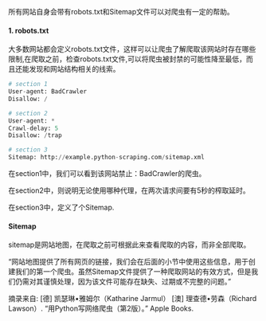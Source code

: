 
所有网站自身会带有robots.txt和Sitemap文件可以对爬虫有一定的帮助。

#### 1. robots.txt
大多数网站都会定义robots.txt文件，这样可以让爬虫了解爬取该网站时存在哪些限制,在爬取之前，检查robots.txt文件,可以将爬虫被封禁的可能性降至最低，而且还能发现和网站结构相关的线索。

```py
# section 1
User-agent: BadCrawler
Disallow: /

# section 2
User-agent: *
Crawl-delay: 5
Disallow: /trap

# section 3
Sitemap: http://example.python-scraping.com/sitemap.xml

```

在section1中，我们可以看到该网站禁止：BadCrawler的爬虫。

 在section2中，则说明无论使用哪种代理，在两次请求间要有5秒的榨取延时。

在section3中，定义了个Sitemap.

#### Sitemap

sitemap是网站地图，在爬取之前可根据此来查看爬取的内容，而非全部爬取。

“网站地图提供了所有网页的链接，我们会在后面的小节中使用这些信息，用于创建我们的第一个爬虫。虽然Sitemap文件提供了一种爬取网站的有效方式，但是我们仍需对其谨慎处理，因为该文件可能存在缺失、过期或不完整的问题。”

摘录来自: [德] 凯瑟琳•雅姆尔（Katharine Jarmul） [澳] 理查德•劳森（Richard Lawson）. “用Python写网络爬虫（第2版）。” Apple Books. 
